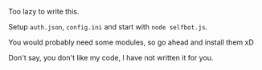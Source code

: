 Too lazy to write this.

Setup `auth.json`, `config.ini` and start with `node selfbot.js`.

You would probably need some modules, so go ahead and install them xD

Don't say, you don't like my code, I have not written it for you.
